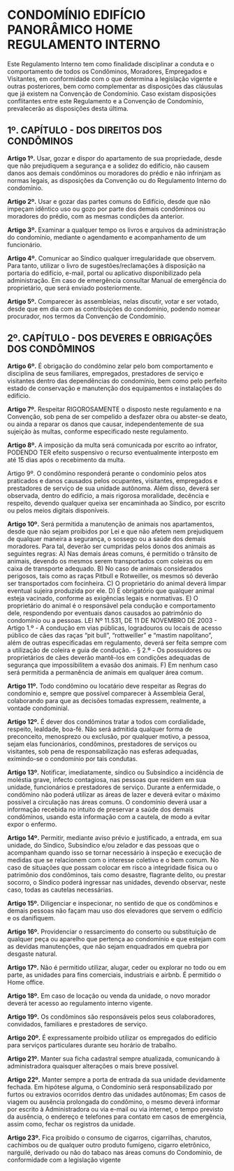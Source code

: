 # CONDOMÍNIO EDIFÍCIO PANORÂMICO HOME REGULAMENTO INTERNO

Este Regulamento Interno tem como finalidade disciplinar a conduta e o comportamento de todos os Condôminos, Moradores, Empregados e Visitantes, em conformidade com o que determina a legislação vigente e outras posteriores, bem como complementar as disposições das cláusulas que já existem na Convenção de Condomínio. Caso existam disposições conflitantes entre este Regulamento e a Convenção de Condomínio, prevalecerão as disposições desta última.

## 1º. CAPÍTULO - DOS DIREITOS DOS CONDÔMINOS

**Artigo 1º.** Usar, gozar e dispor do apartamento de sua propriedade, desde que não prejudiquem a segurança e a solidez do edifício, não causem danos aos demais condôminos ou moradores do prédio e não infrinjam as normas legais, as disposições da Convenção ou do Regulamento Interno do condomínio.

**Artigo 2º.** Usar e gozar das partes comuns do Edifício, desde que não impeçam idêntico uso ou gozo por parte dos demais condôminos ou moradores do prédio, com as mesmas condições da anterior.

**Artigo 3º.** Examinar a qualquer tempo os livros e arquivos da administração do condomínio, mediante o agendamento e acompanhamento de um funcionário.

**Artigo 4º.** Comunicar ao Síndico qualquer irregularidade que observem. Para tanto, utilizar o livro de sugestões/reclamações à disposição na portaria do edifício, e-mail, portal ou aplicativo disponibilizado pela administração. Em caso de emergência consultar Manual de emergência do proprietário, que será enviado posteriormente.

**Artigo 5º.** Comparecer às assembleias, nelas discutir, votar e ser votado, desde que em dia com as contribuições do condomínio, podendo nomear procurador, nos termos da Convenção de Condomínio.

## 2º. CAPÍTULO - DOS DEVERES E OBRIGAÇÕES DOS CONDÔMINOS

**Artigo 6º.** É obrigação do condômino zelar pelo bom comportamento e disciplina de seus familiares, empregados, prestadores de serviço e visitantes dentro das dependências do condomínio, bem como pelo perfeito estado de conservação e manutenção dos equipamentos e instalações do edifício.

**Artigo 7º.** Respeitar RIGOROSAMENTE o disposto neste regulamento e na Convenção, sob pena de ser compelido a desfazer obra ou abster-se deato, ou ainda a reparar os danos que causar, independentemente de sua sujeição às multas, conforme especificado neste regulamento.

**Artigo 8º.** A imposição da multa será comunicada por escrito ao infrator, PODENDO TER efeito suspensivo o recurso eventualmente interposto em até 15 dias após o recebimento da multa.

Artigo 9º. O condômino responderá perante o condomínio pelos atos praticados e danos causados pelos ocupantes, visitantes, empregados e prestadores de serviço de sua unidade autônoma. Além disso, deverá ser observada, dentro do edifício, a mais rigorosa moralidade, decência e respeito, devendo qualquer queixa ser encaminhada ao Síndico, por escrito ou pelos meios digitais disponíveis.

**Artigo 10º.** Será permitida a manutenção de animais nos apartamentos, desde que não sejam proibidos por Lei e que não afetem nem prejudiquem de qualquer maneira a segurança, o sossego ou a saúde dos demais moradores. Para tal, deverão ser cumpridas pelos donos dos animais as seguintes regras: A) Nas demais áreas comuns, é permitido o trânsito de animais, devendo os mesmos serem transportados com coleiras ou em caixa de transporte adequado. B) No caso de animais considerados perigosos, tais como as raças Pitbull e Rotweiller, os mesmos só deverão ser transportados com focinheira. C) O proprietário do animal deverá limpar eventual sujeira produzida por ele. D) É obrigatório que qualquer animal esteja vacinado, conforme as exigências legais e normativas. E) O proprietário do animal é o responsável pela condução e comportamento dele, respondendo por eventuais danos causados ao patrimônio do condomínio ou a pessoas. LEI Nº 11.531, DE 11 DE NOVEMBRO DE 2003 - Artigo 1.º - A condução em vias públicas, logradouros ou locais de acesso público de cães das raças “pit bull”, “rottweiller” e “mastim napolitano”, além de outras especificadas em regulamento, deverá ser feita sempre com a utilização de coleira e guia de condução. - § 2.º - Os possuidores ou proprietários de cães deverão mantê-los em condições adequadas de segurança que impossibilitem a evasão dos animais. F) Em nenhum caso será permitida a permanência de animais em qualquer área comum.

**Artigo 11º.** Todo condômino ou locatário deve respeitar as Regras do condomínio e, sempre que possível comparecer à Assembleia Geral, colaborando para que as decisões tomadas expressem, realmente, a vontade condominial.

**Artigo 12º.** É dever dos condôminos tratar a todos com cordialidade, respeito, lealdade, boa-fé. Não será admitida qualquer forma de preconceito, menosprezo ou exclusão, por qualquer motivo, a pessoa, sejam elas funcionários, condôminos, prestadores de serviços ou visitantes, sob pena de responsabilização nas esferas adequadas, eximindo-se o condomínio por tais condutas.

**Artigo 13º.** Notificar, imediatamente, síndico ou Subsíndico a incidência de moléstia grave, infecto contagiosa, nas pessoas que residem em sua unidade, funcionários e prestadores de serviço. Durante a enfermidade, o condômino não poderá utilizar as áreas de lazer e deverá evitar o máximo possível a circulação nas áreas comuns. O condomínio deverá usar a informação recebida no intuito de preservar a saúde dos demais condôminos, usando esta informação com a cautela, de modo a evitar expor o enfermo.

**Artigo 14º.** Permitir, mediante aviso prévio e justificado, a entrada, em sua unidade, do Síndico, Subsíndico e/ou zelador e das pessoas que o acompanham quando isso se tornar necessário à inspeção e execução de medidas que se relacionem com o interesse coletivo e o bem comum. No caso de situações que possam colocar em risco a integridade física ou o patrimônio dos condôminos, tais como desastre, flagrante delito, ou prestar socorro, o Síndico poderá ingressar nas unidades, devendo observar, neste caso, todas as cautelas necessárias.

**Artigo 15º.** Diligenciar e inspecionar, no sentido de que os condôminos e demais pessoas não façam mau uso dos elevadores que servem o edifício e os danifiquem.

**Artigo 16º.** Providenciar o ressarcimento do conserto ou substituição de qualquer peça ou aparelho que pertença ao condomínio e que estejam com as devidas manutenções, que não sejam enquadrados em quebra por desgaste natural.

**Artigo 17º.** Não é permitido utilizar, alugar, ceder ou explorar no todo ou em parte, as unidades para fins comerciais, industriais e airbnb. É permitido o Home office.

**Artigo 18º.** Em caso de locação ou venda da unidade, o novo morador deverá ter acesso ao regulamento interno vigente.

**Artigo 19º.** Os condôminos são responsáveis pelos seus colaboradores, convidados, familiares e prestadores de serviço.

**Artigo 20º.** É expressamente proibido utilizar os empregados do edifício para serviços particulares durante seu horário de trabalho.

**Artigo 21º.** Manter sua ficha cadastral sempre atualizada, comunicando à administradora quaisquer alterações o mais breve possível.

**Artigo 22º.** Manter sempre a porta de entrada da sua unidade devidamente fechada. Em hipótese alguma, o Condomínio será responsabilizado por furtos ou extravios ocorridos dentro das unidades autônomas; Em casos de viagem ou ausência prolongada do condômino, o mesmo deverá informar por escrito à Administradora ou via e-mail ou via internet, o tempo previsto da ausência, o endereço e telefones para contato em casos de emergência, assim como, fechar os registros da unidade.

**Artigo 23º.** Fica proibido o consumo de cigarros, cigarrilhas, charutos, cachimbos ou de qualquer outro produto fumígeno, cigarro eletrônico, narguilé, derivado ou não do tabaco nas áreas comuns do Condomínio, de conformidade com a legislação vigente
